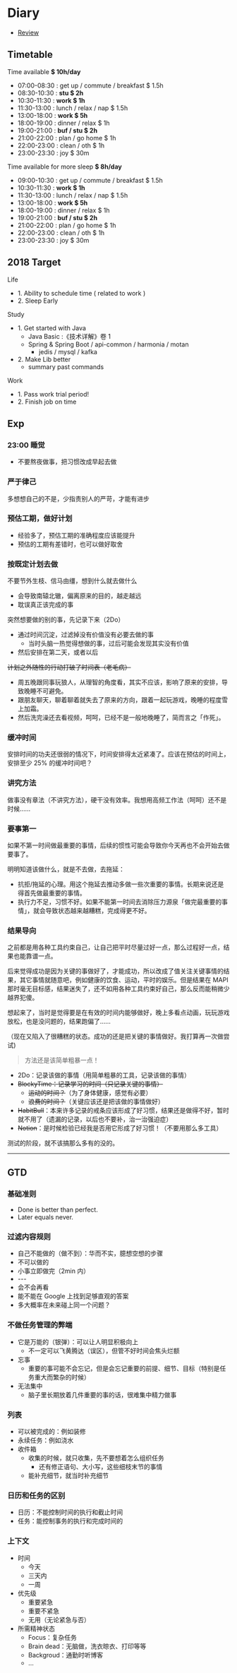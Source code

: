 # Diary

- [Review](/diary/review.md)

## Timetable

Time available **$ 10h/day**

- 07:00-08:30 : get up / commute / breakfast $ 1.5h
- 08:30-10:30 : **stu $ 2h**
- 10:30-11:30 : **work $ 1h**
- 11:30-13:00 : lunch / relax / nap $ 1.5h
- 13:00-18:00 : **work $ 5h**
- 18:00-19:00 : dinner / relax $ 1h
- 19:00-21:00 : **buf / stu $ 2h**
- 21:00-22:00 : plan / go home $ 1h
- 22:00-23:00 : clean / oth $ 1h
- 23:00-23:30 : joy $ 30m

Time available for more sleep **$ 8h/day**

- 09:00-10:30 : get up / commute / breakfast $ 1.5h
- 10:30-11:30 : **work $ 1h**
- 11:30-13:00 : lunch / relax / nap $ 1.5h
- 13:00-18:00 : **work $ 5h**
- 18:00-19:00 : dinner / relax $ 1h
- 19:00-21:00 : **buf / stu $ 2h**
- 21:00-22:00 : plan / go home $ 1h
- 22:00-23:00 : clean / oth $ 1h
- 23:00-23:30 : joy $ 30m

## 2018 Target

Life

- 1\. Ability to schedule time ( related to work )
- 2\. Sleep Early

Study

- 1\. Get started with Java
    - Java Basic :《技术详解》卷 1
    - Spring & Spring Boot / api-common / harmonia / motan
        - jedis / mysql / kafka
- 2\. Make Lib better
    - summary past commands

Work

- 1\. Pass work trial period!
- 2\. Finish job on time

## Exp

### 23:00 睡觉

- 不要熬夜做事，把习惯改成早起去做

### 严于律己

多想想自己的不是，少指责别人的严苛，才能有进步

### 预估工期，做好计划

- 经验多了，预估工期的准确程度应该能提升
- 预估的工期有差错时，也可以做好取舍

### 按既定计划去做

不要节外生枝、信马由缰，想到什么就去做什么

- 会导致南辕北辙，偏离原来的目的，越走越远
- 耽误真正该完成的事

突然想要做的别的事，先记录下来（2Do）

- 通过时间沉淀，过滤掉没有价值没有必要去做的事
    - 当时头脑一热觉得想做的事，过后可能会发现其实没有价值
- 然后安排在第二天，或者以后

~~计划之外随性的行动打破了时间表（老毛病）~~

- 周五晚跟同事玩狼人，从理智的角度看，其实不应该，影响了原来的安排，导致晚睡不可避免。
- 跟朋友聊天，聊着聊着就失去了原来的方向，跟着一起玩游戏，晚睡的程度雪上加霜。
- 然后洗完澡还去看视频，呵呵，已经不是一般地晚睡了，简而言之「作死」。

### 缓冲时间

安排时间的功夫还很弱的情况下，时间安排得太近紧凑了。应该在预估的时间上，安排至少 25% 的缓冲时间吧？

### 讲究方法

做事没有章法（不讲究方法），硬干没有效率。我想用高频工作法（呵呵）还不是时候……

### 要事第一

如果不第一时间做最重要的事情，后续的惯性可能会导致你今天再也不会开始去做要事了。

明明知道该做什么，就是不去做，去拖延：

- 抗拒/拖延的心理。用这个拖延去推动多做一些次重要的事情。长期来说还是得首先做最重要的事情。
- 执行力不足，习惯不好。如果不能第一时间去消除压力源泉「做完最重要的事情」，就会导致状态越来越糟糕，完成得更不好。

### 结果导向

之前都是用各种工具约束自己，让自己把平时尽量过好一点，那么过程好一点，结果也能靠谱一点。

后来觉得成功是因为关键的事做好了，才能成功，所以改成了值关注关键事情的结果，其它事情就随意吧，例如健康的饮食、运动，平时的娱乐。但是结果在 MAPI 那时毫无目标感，结果迷失了，还不如用各种工具约束好自己，那么反而能稍微少越界犯傻。

想起来了，当时是觉得要是在有效的时间内能够做好，晚上多看点动画，玩玩游戏放松，也是没问题的，结果跑偏了……

（现在又陷入了很糟糕的状态。成功的还是把关键的事情做好。我打算再一次做尝试)

> 方法还是该简单粗暴一点！

- 2Do：记录该做的事情（用简单粗暴的工具，记录该做的事情）
- ~~BlockyTime：记录学习的时间（只记录关键的事情）~~
    - ~~运动的时间？~~（为了身体健康，感觉有必要）
    - ~~浪费的时间？~~（关键应该还是把该做的事情做好）
- ~~HabitBull~~：本来许多记录的戒条应该形成了好习惯，结果还是做得不好，暂时就不用了（遗漏的记录，以后也不要补，治一治强迫症）
- ~~Notion~~：是时候检验已经我是否用它形成了好习惯！（不要用那么多工具）

测试的阶段，就不该搞那么多有的没的。

---

## GTD

### 基础准则

- Done is better than perfect.
- Later equals never.

### 过滤内容规则

- 自己不能做的（做不到）：华而不实，臆想空想的步骤
- 不可以做的
- 小事立即做完（2min 内）
- \-\-\-
- 会不会再看
- 能不能在 Google 上找到足够直观的答案
- 多大概率在未来碰上同一个问题？

### 不做任务管理的弊端

- 它是万能的（银弹）：可以让人明显积极向上
    - 不一定可以飞黄腾达（误区），但管不好时间会焦头烂额
- 忘事
    - 重要的事可能不会忘记，但是会忘记重要的前提、细节、目标（特别是任务重大而繁杂的时候）
- 无法集中
    - 脑子里长期放着几件重要的事的话，很难集中精力做事

### 列表

- 可以被完成的：例如装修
- 永续任务：例如浇水
- 收件箱
    - 收集的时候，就只收集，先不要想着怎么组织任务
        - 还有修正语句、大小写，这些细枝末节的事情
    - 能补充细节，就当时补充细节

### 日历和任务的区别

- 日历：不能控制时间的执行和截止时间
- 任务：能控制事务的执行和完成时间的

### 上下文

- 时间
    - 今天
    - 三天内
    - 一周
- 优先级
    - 重要紧急
    - 重要不紧急
    - 无用（无论紧急与否）
- 所需精神状态
    - Focus：复杂任务
    - Brain dead：无脑做，洗衣晾衣、打印等等
    - Backgroud：通勤时听博客
    - …
